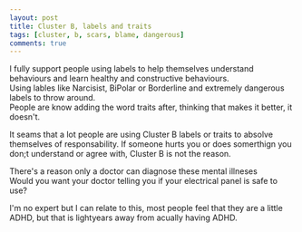 ```yaml
---
layout: post
title: Cluster B, labels and traits
tags: [cluster, b, scars, blame, dangerous]
comments: true
---
```

I fully support people using labels to help themselves understand behaviours and learn healthy and constructive behaviours.   
Using lables like Narcisist, BiPolar or Borderline and extremely dangerous labels to throw around.   
People are know adding the word traits after, thinking that makes it better, it doesn't.
   
It seams that a lot people are using Cluster B labels or traits to absolve themselves of responsability. 
If someone hurts you or does somerthign you don;t understand or agree with, Cluster B is not the reason.

There's a reason  only a doctor can diagnose these mental illneses   
Would you want your doctor telling you if your electrical panel is safe to use?   

I'm no expert but I can relate to this, most people feel that they are a little ADHD, but that is lightyears away from acually having ADHD.